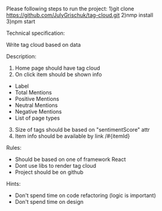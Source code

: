 Please following steps to run the project: 
1)git clone https://github.com/JulyGrischuk/tag-cloud.git
2)nmp install  
3)npm start

Technical specification:

Write tag cloud based on data

Description:
1. Home page should have tag cloud
2. On click item should be shown info
 - Label
 - Total Mentions
 - Positive Mentions
 - Neutral Mentions
 - Negative Mentions
 - List of page types
3. Size of tags should be based on "sentimentScore" attr
4. Item info should be available by link
/#{itemId}

Rules:
- Should be based on one of framework React
- Dont use libs to render tag cloud
- Project should be on github

Hints:
- Don't spend time on code refactoring (logic is important)
- Don't spend time on design
